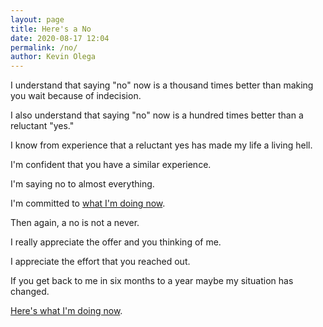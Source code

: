 ```yaml
--- 
layout: page
title: Here's a No
date: 2020-08-17 12:04
permalink: /no/ 
author: Kevin Olega 
--- 
```

I understand that saying "no" now is a thousand times better than making you wait because of indecision.

I also understand that saying "no" now is a hundred times better than a reluctant "yes."

I know from experience that a reluctant yes has made my life a living hell.

I'm confident that you have a similar experience.

I'm saying no to almost everything.

I'm committed to [what I'm doing now](https://kevinolega.com/now).

Then again, a no is not a never.

I really appreciate the offer and you thinking of me.

I appreciate the effort that you reached out.

If you get back to me in six months to a year maybe my situation has changed.

[Here's what I'm doing now](https://kevinolega.com/now).